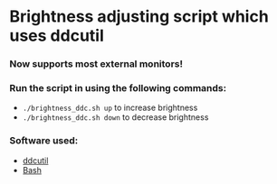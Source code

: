 # Brightness adjusting script which uses ddcutil 

### Now supports most external monitors!

### Run the script in using the following commands:
- `./brightness_ddc.sh up` to increase brightness
- `./brightness_ddc.sh down` to decrease brightness 

### Software used:
- [ddcutil](https://www.ddcutil.com/)
- [Bash](https://www.gnu.org/software/bash/)
